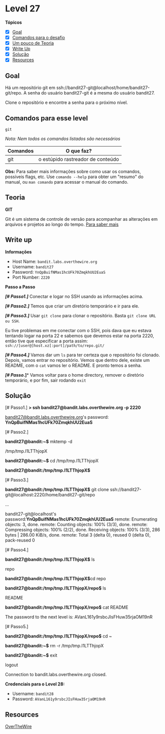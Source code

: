# Level 27
**Tópicos**

- [X] [Goal](#goal)
- [X] [Comandos para o desafio](#comandos-para-esse-level)
- [X] [Um pouco de Teoria](#teoria)
- [X] [Write Up](#write-up)
- [X] [Solução](#soluçao)
- [X] [Resources](#resources)

## Goal
Há um repositório git em ssh://bandit27-git@localhost/home/bandit27-git/repo. A senha do usuário bandit27-git é a mesma do usuário bandit27.

Clone o repositório e encontre a senha para o próximo nível.

## Comandos para esse level
`git`

*Nota: Nem todos os comandos listados são necessários*

 Comandos |                             O que faz?
 ---------|--------
 git      |o estúpido rastreador de conteúdo

 
 **Obs:** Para saber mais informações sobre como usar os comandos, possíveis flags, etc. Use `comando --help` para obter um "resumo" do manual, ou `man comando` para acessar o manual do comando.

## Teoria
**GIT**

Git é um sistema de controle de versão para acompanhar as alterações em arquivos e projetos ao longo do tempo. [Para saber mais](https://git-scm.com/docs)


## Write up
**Informações**
- Host Name: `bandit.labs.overthewire.org`
- Username: `bandit27`
- Password: `YnQpBuifNMas1hcUFk70ZmqkhUU2EuaS`
- Port Number: `2220`

**Passo a Passo**

***[# Passo1.]*** Conectar e logar no SSH usando as informações acima.

***[# Passo2.]*** Temos que criar um  diretório temporário e ir para ele.

***[# Passo3.]*** Usar `git clone` para clonar o repositório. Basta `git clone URL ou SSH`. 

Eu tive problemas em me conectar com o SSH, pois dava que eu estava tentando logar na porta 22 e sabemos que devemos estar na porta 2220, então tive que especificar a porta assim: `ssh://[user@]host.xz[:port]/path/to/repo.git/`

***[# Passo4.]*** Vamos dar um `ls` para ter certeza que o repositório foi clonado. Depois, vamos entrar no repositório. Vemos que dentro dele, existe um README, com o `cat` vamos ler o README. E pronto temos a senha.

***[# Passo*.]*** Vamos voltar para o home directory, remover o diretório temporário, e por fim, sair rodando `exit`

## Solução
<prep>
[# Passo1.] 
<b>> ssh bandit27@bandit.labs.overthewire.org -p 2220</b>

bandit27@bandit.labs.overthewire.org's password: <b>YnQpBuifNMas1hcUFk70ZmqkhUU2EuaS</b>

[# Passo2.]

<b>bandit27@bandit:~$</b> mktemp -d

/tmp/tmp.I1LTThjopX

<b>bandit27@bandit:~$</b> cd /tmp/tmp.I1LTThjopX

<b>bandit27@bandit:/tmp/tmp.I1LTThjopX$</b>

[# Passo3.]

<b>bandit27@bandit:/tmp/tmp.I1LTThjopX$</b> git clone ssh://bandit27-git@localhost:2220/home/bandit27-git/repo

...

bandit27-git@localhost's password:<b>YnQpBuifNMas1hcUFk70ZmqkhUU2EuaS</b>
remote: Enumerating objects: 3, done.
remote: Counting objects: 100% (3/3), done.
remote: Compressing objects: 100% (2/2), done.
Receiving objects: 100% (3/3), 286 bytes | 286.00 KiB/s, done.
remote: Total 3 (delta 0), reused 0 (delta 0), pack-reused 0

[# Passo4.] 

<b>bandit27@bandit:/tmp/tmp.I1LTThjopX$</b> ls

repo

<b>bandit27@bandit:/tmp/tmp.I1LTThjopX$</b>cd repo

<b>bandit27@bandit:/tmp/tmp.I1LTThjopX/repo$</b> ls

README

<b>bandit27@bandit:/tmp/tmp.I1LTThjopX/repo$</b> cat README

The password to the next level is: AVanL161y9rsbcJIsFHuw35rjaOM19nR

[# Passo5.] 

<b>bandit27@bandit:/tmp/tmp.I1LTThjopX/repo$</b> cd ~

<b>bandit27@bandit:~$</b> rm -r /tmp/tmp.I1LTThjopX

<b>bandit27@bandit:~$</b> exit

logout               

Connection to bandit.labs.overthewire.org closed.
</prep>

**Credenciais para o Level 28:**
- Username: `bandit28`
- Password: `AVanL161y9rsbcJIsFHuw35rjaOM19nR`

## Resources
[OverTheWire](https://overthewire.org/wargames/bandit/bandit28.html)

